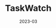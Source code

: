 ---
title: 'TaskWatch'
date: '2023-03'
link: 'https://github.com/jentaruno/taskwatch'
stack: 'Flutter, Dart, SQLite'
desc: 'Cross-platform productivity application for recording and optimising speed of completing tasks'
---